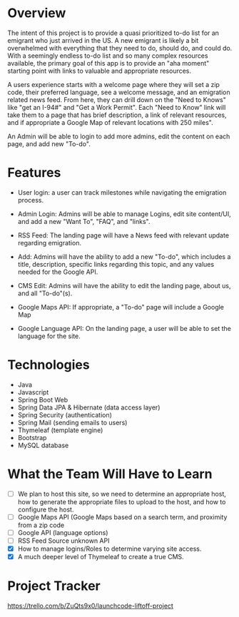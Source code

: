 # Overview
The intent of this project is to provide a quasi prioritized to-do list for an emigrant who just arrived in the US. A new emigrant is likely a bit overwhelmed with everything that they need to do, should do, and could do. With a seemingly endless to-do list and so many complex resources available, the primary goal of this app is to provide an "aha moment" starting point with links to valuable and appropriate resources.

A users experience starts with a welcome page where they will set a zip code, their preferred language, see a welcome message, and an emigration related news feed. From here, they can drill down on the "Need to Knows" like "get an I-94#" and "Get a Work Permit". Each "Need to Know" link will take them to a page that has brief description, a link of relevant resources, and if appropriate a Google Map of relevant locations with 250 miles".

An Admin will be able to login to add more admins, edit the content on each page, and add new "To-do".

# Features
- User login: a user can track milestones while navigating the emigration process.
- Admin Login: Admins will be able to manage Logins, edit site content/UI, and add a new "Want To", "FAQ", and "links".

- RSS Feed: The landing page will have a News feed with relevant update regarding emigration.
- Add: Admins will have the ability to add a new "To-do", which includes a title, description, specific links regarding this topic, and any values needed for the Google API.
- CMS Edit: Admins will have the ability to edit the landing page, about us, and all "To-do"(s).
- Google Maps API: If appropriate, a "To-do" page will include a Google Map
- Google Language API: On the landing page, a user will be able to set the language for the site.


# Technologies
- Java
- Javascript
- Spring Boot Web
- Spring Data JPA & Hibernate (data access layer)
- Spring Security (authentication)
- Spring Mail (sending emails to users)
- Thymeleaf (template engine)
- Bootstrap 
- MySQL database

# What the Team Will Have to Learn
- [ ] We plan to host this site, so we need to determine an appropriate host, how to generate the appropriate files to upload to the host, and how to configure the host.
- [ ] Google Maps API (Google Maps based on a search term, and proximity from a zip code
- [ ] Google API (language options)
- [ ] RSS Feed Source unknown API
- [x] How to manage logins/Roles to determine varying site access.
- [x] A much deeper level of Thymeleaf to create a true CMS.

# Project Tracker
https://trello.com/b/ZuQts9x0/launchcode-liftoff-project
